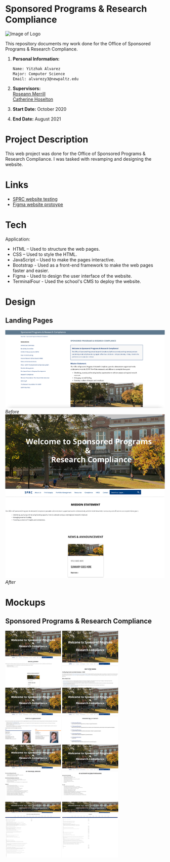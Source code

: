 # Sponsored Programs & Research Compliance

![Image of Logo](https://www.newpaltz.edu/media/identity/logos/newpaltzlogo.jpg)

This repository documents my work done for the Office of Sponsored Programs & Research Compliance.

1.  **Personal Information:**

        Name: Yitzhak Alvarez
        Major: Computer Science
        Email: alvarezy3@newpaltz.edu

2.  **Supervisors:** <br>
    <a href="mailto:merrillr@newpaltz.edu">Roseann Merrill</a> <br>
    <a href="mailto:hoseltoc@newpaltz.edu">Catherine Hoselton</a>
3.  **Start Date:** October 2020
4.  **End Date:** August 2021

# Project Description

This web project was done for the Office of Sponsored Programs & Research Compliance. I was tasked with revamping and designing the website.

# Links

- <a href="https://yitzhakalvarez.com/SPRC-WebsiteRevamp/">SPRC website testing</a>
- <a href="https://www.figma.com/proto/M304oso7qZPKhtnjQU73Jt/SPRC-Landing-Page-Mockup?page-id=0%3A1&node-id=5%3A2&viewport=181%2C-55%2C0.04520059749484062&scaling=min-zoom&starting-point-node-id=5%3A2">Figma website protoype</a>

# Tech

Application:

- HTML – Used to structure the web pages.
- CSS – Used to style the HTML.
- JavaScript – Used to make the pages interactive.
- Bootstrap - Used as a front-end framework to make the web pages faster and easier.
- Figma - Used to design the user interface of the website.
- TerminalFour - Used the school's CMS to deploy the website.

# Design

## Landing Pages

![before SPRC homepage ](./mockups/oldSPRChomepage.png)
_Before_
![before SPRC homepage ](./mockups/newSPRChomepage.png)
_After_

# Mockups

## Sponsored Programs & Research Compliance

<img src="./mockups/SPRC/Main Page - SPRC.png" width="35%"></img>
<img src="./mockups/SPRC/Funding Info.png" width="35%"></img>
<img src="./mockups/SPRC/Portfolio Management - Contacts.png" width="35%"></img>
<img src="./mockups/SPRC/Resources - Table of Contents.png" width="35%"></img>
<img src="./mockups/SPRC/Resources - RF Personnel Services page.png" width="35%"></img>
<img src="./mockups/SPRC/Resources - RF Accounts Payable-Purchasing page.png" width="35%"></img>
<img src="./mockups/SPRC/Resources - Policies and Procedures page.png" width="35%"></img>
<img src="./mockups/SPRC/Resources - Forms page.png" width="35%"></img>

